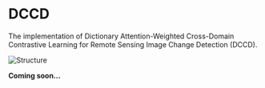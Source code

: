 # DCCD
The implementation of Dictionary Attention-Weighted Cross-Domain Contrastive Learning for Remote Sensing Image Change Detection (DCCD).

![Structure](https://github.com/user-attachments/assets/232da447-30aa-487f-b142-327ce2772290 "The overall structure of DCCD.")

**Coming soon...**
